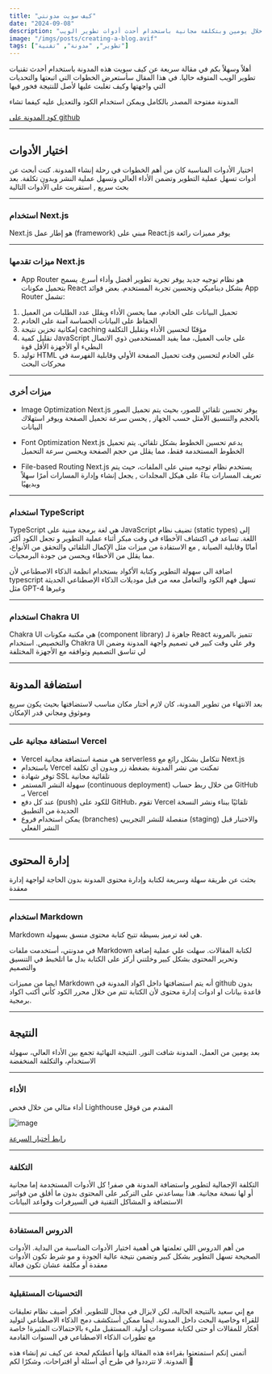 ```yaml
---
title: "كيف سويت مدونتي"
date: "2024-09-08"
description: "كيف أنشأت مدونتي خلال يومين وبتكلفة مجانية باستخدام أحدث أدوات تطوير الويب"
image: "/imgs/posts/creating-a-blog.avif"
tags: ["تطوير", "مدونة", "تقنية"]
---
```


أهلاً وسهلاً بكم في مقالة سريعة عن كيف سويت هذه المدونة باستخدام أحدث تقنيات تطوير الويب المتوفه حاليا. في هذا المقال سأستعرض الخطوات التي اتبعتها والتحديات التي واجهتها وكيف تغلبت عليها لأصل للنتيجة فخور فيها

المدونة مفتوحة المصدر بالكامل ويمكن استخدام الكود والتعديل عليه كيفما تشاء

[كود المدونة على github](https://github.com/YouseDev/blog)

---

## اختيار الأدوات

اختيار الأدوات المناسبة كان من أهم الخطوات في رحلة إنشاء المدونة. كنت أبحث عن أدوات تسهل عملية التطوير وتضمن الأداء العالي وتسهل عملية النشر وبدون تكلفة. بعد بحث سريع , استقريت على الأدوات التالية

---

### استخدام Next.js

Next.js هو إطار عمل (framework) مبني على React.js يوفر مميزات رائعة

---

### ميزات تقدمها Next.js

-   App Router هو نظام توجيه جديد يوفر تجربة تطوير أفضل وأداء أسرع. يسمح بتحميل مكونات React بشكل ديناميكي وتحسين تجربة المستخدم. بعض فوائد App Router تشمل:

1. تحميل البيانات على الخادم، مما يحسن الأداء ويقلل عدد الطلبات من العميل
2. الحفاظ على البيانات الحساسة آمنة على الخادم
3. إمكانية تخزين نتيجة caching مؤقتًا لتحسين الأداء وتقليل التكلفة
4. تقليل كمية JavaScript على جانب العميل، مما يفيد المستخدمين ذوي الاتصال البطيء أو الأجهزة الأقل قوة
5. توليد HTML على الخادم لتحسين وقت تحميل الصفحة الأولي وقابلية الفهرسة في محركات البحث

---

### ميزات أخرى

-   Image Optimization
    Next.js يوفر تحسين تلقائي للصور، بحيث يتم تحميل الصور بالحجم والتنسيق الأمثل حسب الجهاز , يحسن سرعة تحميل الصفحة ويوفر استهلاك البيانات

-   Font Optimization
    Next.js يدعم تحسين الخطوط بشكل تلقائي. يتم تحميل الخطوط المستخدمة فقط، مما يقلل من حجم الصفحة ويحسن سرعة التحميل

-   File-based Routing
    Next.js يستخدم نظام توجيه مبني على الملفات، حيث يتم تعريف المسارات بناءً على هيكل المجلدات , يجعل إنشاء وإدارة المسارات أمرًا سهلاً وبديهيًا

---

### استخدام TypeScript

TypeScript هي لغة برمجة مبنية على JavaScript تضيف نظام (static types) إلى اللغة. تساعد في اكتشاف الأخطاء في وقت مبكر أثناء عملية التطوير و تجعل الكود أكثر أمانًا وقابلية الصيانة , مع الاستفادة من ميزات مثل الإكمال التلقائي والتحقق من الأنواع، مما يقلل من الأخطاء ويحسن من جودة البرمجيات.

اضافة الى سهولة التطوير وكتابة الأكواد بستخدام انظمة الذكاء الاصطناعي لأن typescript تسهل فهم الكود والتعامل معه من قبل موديلات الذكاء الإصطناعي الحديثة مثل GPT-4 وغيرها

---

### استخدام Chakra UI

Chakra UI هي مكتبة مكونات (component library) جاهزة لـ React تتميز بالمرونة والتخصيص. استخدام Chakra UI وفر علي وقت كبير في تصميم واجهة المدونة وضمن لي تناسق التصميم وتوافقه مع الأجهزة المختلفة

---

## استضافة المدونة

بعد الانتهاء من تطوير المدونة، كان لازم أختار مكان مناسب لاستضافتها بحيث يكون سريع وموثوق ومجاني قدر الإمكان

---

### استضافة مجانية على Vercel

-   Vercel هي منصة استضافة مجانية serverless تتكامل بشكل رائع مع Next.js
-   باستخدام Vercel تمكنت من نشر المدونة بضغطة زر وبدون أي تكلفة
-   توفر شهادة SSL تلقائية مجانية
-   سهولة النشر المستمر (continuous deployment) من خلال ربط حساب GitHub بـ Vercel
-   عند كل دفع (push) للكود على GitHub، تقوم Vercel تلقائيًا ببناء ونشر النسخة الجديدة من التطبيق
-   يمكن استخدام فروع (branches) منفصلة للنشر التجريبي (staging) والاختبار قبل النشر الفعلي

---

## إدارة المحتوى

بحثت عن طريقة سهلة وسريعة لكتابة وإدارة محتوى المدونة بدون الحاجة لواجهة إدارة معقدة

---

### استخدام Markdown

Markdown هي لغة ترميز بسيطة تتيح كتابة محتوى منسق بسهولة.

في مدونتي، أستخدمت ملفات Markdown لكتابة المقالات. سهلت علي عملية إضافة وتحرير المحتوى بشكل كبير وخلتني أركز على الكتابة بدل ما اتلخبط في التنسيق والتصميم

ايضا من مميزات Markdown أنه يتم استضافتها داخل اكواد المدونة في github بدون قاعدة بيانات او ادوات إدارة محتوى لأن الكتابة تتم من خلال محرر الكود كأني أكتب اكواد برمجية.

---

## النتيجة

بعد يومين من العمل، المدونة شافت النور. النتيجة النهائية تجمع بين الأداء العالي، سهولة الاستخدام، والتكلفة المنخفضة

---

### الأداء

أداء مثالي من خلال فحص Lighthouse المقدم من قوقل

![image](/imgs/posts/creating-a-blog2.avif)

[رابط أختبار السرعة](https://pagespeed.web.dev/analysis/https-yousef-blog/0avd8ggznn?form_factor=desktop)

---

### التكلفة

التكلفة الإجمالية لتطوير واستضافة المدونة هي صفر! كل الأدوات المستخدمة إما مجانية أو لها نسخة مجانية. هذا بيساعدني على التركير على المحتوى بدون ما أقلق من فواتير الاستضافة و المشاكل التقنية في السيرفرات وقواعد البيانات

---

### الدروس المستفادة

من أهم الدروس اللي تعلمتها هي أهمية اختيار الأدوات المناسبة من البداية. الأدوات الصحيحة تسهل التطوير بشكل كبير وتضمن نتيجة عالية الجودة و مو شرط تكون الأدوات معقدة أو مكلفة عشان تكون فعالة

---

### التحسينات المستقبلية

مع إني سعيد بالنتيجة الحالية، لكن لايزال في مجال للتطوير. أفكر أضيف نظام تعليقات للقراء وخاصية البحث داخل المدونة. ايضا ممكن أستكشف دمج الذكاء الاصطناعي لتوليد أفكار للمقالات أو حتى لكتابة مسودات أولية. المستقبل مليء بالاحتمالات المثيرة! خاصة مع تطورات الذكاء الاصطناعي في السنوات القادمة

أتمنى إنكم استمتعتوا بقراءة هذه المقالة وإنها أعطتكم لمحة عن كيف تم إنشاء هذه المدونة. لا تترددوا في طرح أي أسئلة أو اقتراحات، وشكرًا لكم 🙏
